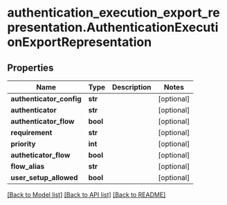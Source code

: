 # authentication_execution_export_representation.AuthenticationExecutionExportRepresentation

## Properties
Name | Type | Description | Notes
------------ | ------------- | ------------- | -------------
**authenticator_config** | **str** |  | [optional] 
**authenticator** | **str** |  | [optional] 
**authenticator_flow** | **bool** |  | [optional] 
**requirement** | **str** |  | [optional] 
**priority** | **int** |  | [optional] 
**autheticator_flow** | **bool** |  | [optional] 
**flow_alias** | **str** |  | [optional] 
**user_setup_allowed** | **bool** |  | [optional] 

[[Back to Model list]](../README.md#documentation-for-models) [[Back to API list]](../README.md#documentation-for-api-endpoints) [[Back to README]](../README.md)



